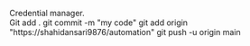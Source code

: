 Credential manager.  
Git add .
git commit -m "my code"
git add origin "https://shahidansari9876/automation"
git push -u origin main
